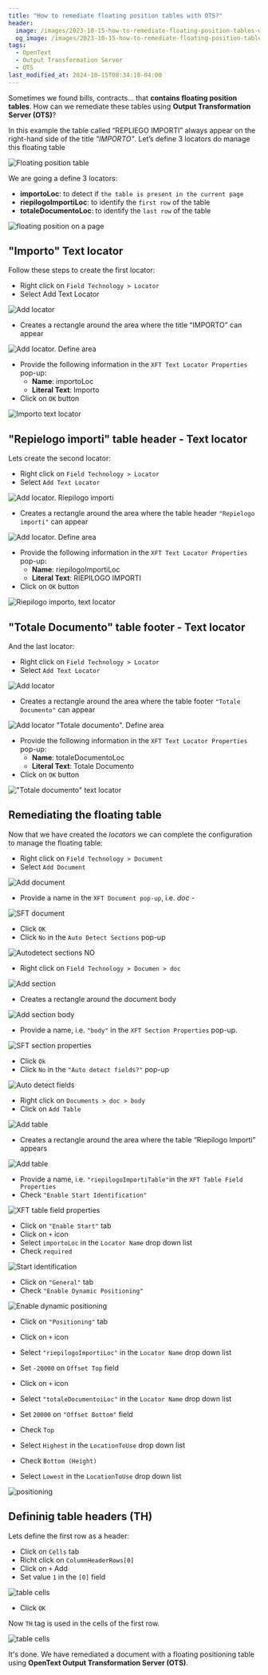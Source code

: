 ```yaml
---
title: "How to remediate floating position tables with OTS?"
header:
  image: /images/2023-10-15-how-to-remediate-floating-position-tables-with-ots/01-floating-position-table.png
  og_image: /images/2023-10-15-how-to-remediate-floating-position-tables-with-ots/01-floating-position-table.png
tags:
  - OpenText
  - Output Transformation Server
  - OTS
last_modified_at: 2024-10-15T08:34:18-04:00
---
```


Sometimes we found bills, contracts... that **contains floating position tables**. How can we remediate these tables using **Output Transformation Server (OTS)**?

In this example the table called “REPLIEGO IMPORTI” always appear on the right-hand side of the title *"IMPORTO"*.
Let’s define 3 locators do manage this floating table

![Floating position table](/images/2023-10-15-how-to-remediate-floating-position-tables-with-ots/02-floating-position-table.png)

We are going a define 3 locators:

 - **importoLoc**: to detect if `the table is present in the current page`
 - **riepilogoImportiLoc**:  to identify the `first row` of the table
 - **totaleDocumentoLoc**:  to identify the `last row` of the table

![floating position on a page](/images/2023-10-15-how-to-remediate-floating-position-tables-with-ots/01bis-locators.png)

## "Importo" Text locator 

Follow these steps to create the first locator:

 - Right click on `Field Technology > Locator`
 - Select Add Text Locator

![Add locator](/images/2023-10-15-how-to-remediate-floating-position-tables-with-ots/03-add-locator.png)

 - Creates a rectangle around the area where the title “IMPORTO” can appear
 
![Add locator. Define area](/images/2023-10-15-how-to-remediate-floating-position-tables-with-ots/04-add-locator-define-area.png) 
 
 - Provide the following information in the `XFT Text Locator Properties` pop-up:
   - **Name**: importoLoc
   - **Literal Text**: Importo
 - Click on `OK` button

![Importo text locator](/images/2023-10-15-how-to-remediate-floating-position-tables-with-ots/05-importo-text-locator.png)

## "Repielogo importi" table header - Text locator 

Lets create the second locator:

 - Right click on `Field Technology > Locator`
 - Select `Add Text Locator`

![Add locator. Riepilogo importi](/images/2023-10-15-how-to-remediate-floating-position-tables-with-ots/06-add-locator-riepilogo-importi.png)

 - Creates a rectangle around the area where the table header `"Repielogo importi"` can appear

![Add locator. Define area](/images/2023-10-15-how-to-remediate-floating-position-tables-with-ots/07-add-locator-define-area.png)

 - Provide the following information in the `XFT Text Locator Properties` pop-up:
   - **Name**: riepilogoImportiLoc
   - **Literal Text**: RIEPILOGO IMPORTI
 - Click on `OK` button

![Riepilogo importo, text locator](/images/2023-10-15-how-to-remediate-floating-position-tables-with-ots/08-riepilogo-importo-text-locator.png)

## "Totale Documento" table footer - Text locator 

And the last locator:

 - Right click on `Field Technology > Locator`
 - Select `Add Text Locator`

![Add locator](/images/2023-10-15-how-to-remediate-floating-position-tables-with-ots/09-add-locator-totale-documento.png)

 - Creates a rectangle around the area where the table footer `"Totale Documento"` can appear

![Add locator "Totale documento". Define area](/images/2023-10-15-how-to-remediate-floating-position-tables-with-ots/10-add-locator-totale-documento-define-area.png)

 - Provide the following information in the `XFT Text Locator Properties` pop-up:
   - **Name**: totaleDocumentoLoc
   - **Literal Text**: Totale Documento
 - Click on `OK` button

!["Totale documento" text locator](/images/2023-10-15-how-to-remediate-floating-position-tables-with-ots/11-totale-documento-text-locator.png)

## Remediating the floating table

Now that we have created the *locators* we can complete the configuration to manage the floating table:

 - Right click on `Field Technology > Document`
 - Select `Add Document`

![Add document](/images/2023-10-15-how-to-remediate-floating-position-tables-with-ots/12-add-document.png)

 - Provide a name in the `XFT Document pop-up`, i.e. *doc* - 

![SFT document](/images/2023-10-15-how-to-remediate-floating-position-tables-with-ots/13-xft-document.png)

 - Click `OK`
 - Click `No` in the `Auto Detect Sections` pop-up
 
![Autodetect sections NO](/images/2023-10-15-how-to-remediate-floating-position-tables-with-ots/14-autodetect-sections-no.png)

 - Right click on `Field Technology > Documen > doc`
 
 
 ![Add section](/images/2023-10-15-how-to-remediate-floating-position-tables-with-ots/15-add-section.png)
 
 - Creates a rectangle around the document body

 ![Add section body](/images/2023-10-15-how-to-remediate-floating-position-tables-with-ots/16-add-section-body.png)

 - Provide a name, i.e. `"body"` in the `XFT Section Properties` pop-up.

 ![SFT section properties](/images/2023-10-15-how-to-remediate-floating-position-tables-with-ots/17-xft-section-properties.png)

 - Click `Ok`
 - Click `No` in the `"Auto detect fields?"` pop-up
 
 ![Auto detect fields](/images/2023-10-15-how-to-remediate-floating-position-tables-with-ots/18-auto-detect-fields.png)
  
 - Right click on `Documents > doc > body`
 - Click on `Add Table`

 ![Add table](/images/2023-10-15-how-to-remediate-floating-position-tables-with-ots/19-add-table.png)

 - Creates a rectangle around the area where the table “Riepilogo Importi” appears

 ![Add table](/images/2023-10-15-how-to-remediate-floating-position-tables-with-ots/20-add-table.png)

 - Provide a name, i.e. `"riepilogoImportiTable"`in the `XFT Table Field Properties`
 - Check `"Enable Start Identification"`

 ![XFT table field properties](/images/2023-10-15-how-to-remediate-floating-position-tables-with-ots/21-xft-table-field-properties.png)

 - Click on  `"Enable Start"` tab
 - Click on `+` icon
 - Select `importoLoc` in the `Locator Name` drop down list
 - Check `required`

 ![Start identification](/images/2023-10-15-how-to-remediate-floating-position-tables-with-ots/22-start-identification.png)

 - Click on  `"General"` tab
 - Check `"Enable Dynamic Positioning"`

 ![Enable dynamic positioning](/images/2023-10-15-how-to-remediate-floating-position-tables-with-ots/23-enable-dynamic-positioning.png)
 
 - Click on  `"Positioning"` tab
 
 - Click on  `+` icon
 - Select `"riepilogoImportiLoc"` in the `Locator Name` drop down list
 - Set `-20000` on `Offset Top` field
 
 - Click on  `+` icon
 - Select `"totaleDocumentoiLoc"` in the `Locator Name` drop down list
 - Set `20000` on `"Offset Bottom"` field

 - Check  `Top`
 - Select `Highest` in the `LocationToUse` drop down list
 - Check  `Bottom (Height)`
 - Select `Lowest` in the `LocationToUse` drop down list

 ![positioning](/images/2023-10-15-how-to-remediate-floating-position-tables-with-ots/24-positioning.png)


## Defininig table headers (TH)

Lets define the first row as a header:

 - Click on  `Cells` tab
 - Richt click on `ColumnHeaderRows[0]`
 - Click on  `+` Add
 - Set value `1` in the `[0]` field

 ![table cells](/images/2023-10-15-how-to-remediate-floating-position-tables-with-ots/25-cells.png)

 - Click `OK`

Now `TH` tag is used in the cells of the first row.

 ![table cells](/images/2023-10-15-how-to-remediate-floating-position-tables-with-ots/26-table-with-headers.png)

It's done. We have remediated a document with a floating positioning table using **OpenText Output Transformation Server (OTS)**.









